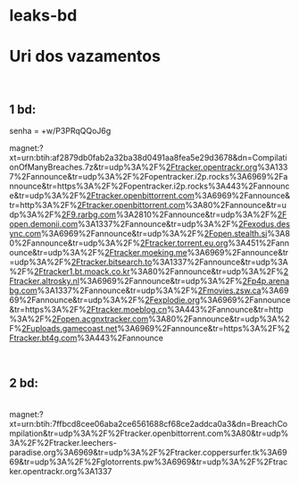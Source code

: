 # leaks-bd

<h1>Uri dos vazamentos</h1>
</br>
<h2>1 bd:</h2> 

senha = +w/P3PRqQQoJ6g

magnet:?xt=urn:btih:af2879db0fab2a32ba38d0491aa8fea5e29d3678&dn=CompilationOfManyBreaches.7z&tr=udp%3A%2F%[2Ftracker.opentrackr.org](http://2ftracker.opentrackr.org/)%3A1337%2Fannounce&tr=udp%3A%2F%2Fopentracker.i2p.rocks%3A6969%2Fannounce&tr=https%3A%2F%2Fopentracker.i2p.rocks%3A443%2Fannounce&tr=udp%3A%2F%[2Ftracker.openbittorrent.com](http://2ftracker.openbittorrent.com/)%3A6969%2Fannounce&tr=http%3A%2F%[2Ftracker.openbittorrent.com](http://2ftracker.openbittorrent.com/)%3A80%2Fannounce&tr=udp%3A%2F%[2F9.rarbg.com](http://2f9.rarbg.com/)%3A2810%2Fannounce&tr=udp%3A%2F%[2Fopen.demonii.com](http://2fopen.demonii.com/)%3A1337%2Fannounce&tr=udp%3A%2F%[2Fexodus.desync.com](http://2fexodus.desync.com/)%3A6969%2Fannounce&tr=udp%3A%2F%[2Fopen.stealth.si](http://2fopen.stealth.si/)%3A80%2Fannounce&tr=udp%3A%2F%[2Ftracker.torrent.eu.org](http://2ftracker.torrent.eu.org/)%3A451%2Fannounce&tr=udp%3A%2F%[2Ftracker.moeking.me](http://2ftracker.moeking.me/)%3A6969%2Fannounce&tr=udp%3A%2F%[2Ftracker.bitsearch.to](http://2ftracker.bitsearch.to/)%3A1337%2Fannounce&tr=udp%3A%2F%[2Ftracker1.bt.moack.co.kr](http://2ftracker1.bt.moack.co.kr/)%3A80%2Fannounce&tr=udp%3A%2F%[2Ftracker.altrosky.nl](http://2ftracker.altrosky.nl/)%3A6969%2Fannounce&tr=udp%3A%2F%[2Fp4p.arenabg.com](http://2fp4p.arenabg.com/)%3A1337%2Fannounce&tr=udp%3A%2F%[2Fmovies.zsw.ca](http://2fmovies.zsw.ca/)%3A6969%2Fannounce&tr=udp%3A%2F%[2Fexplodie.org](http://2fexplodie.org/)%3A6969%2Fannounce&tr=https%3A%2F%[2Ftracker.moeblog.cn](http://2ftracker.moeblog.cn/)%3A443%2Fannounce&tr=http%3A%2F%[2Fopen.acgnxtracker.com](http://2fopen.acgnxtracker.com/)%3A80%2Fannounce&tr=udp%3A%2F%[2Fuploads.gamecoast.net](http://2fuploads.gamecoast.net/)%3A6969%2Fannounce&tr=https%3A%2F%[2Ftracker.bt4g.com](http://2ftracker.bt4g.com/)%3A443%2Fannounce

</br>
<h2>2 bd:</h2>
</br>
magnet:?xt=urn:btih:7ffbcd8cee06aba2ce6561688cf68ce2addca0a3&dn=BreachCompilation&tr=udp%3A%2F%2Ftracker.openbittorrent.com%3A80&tr=udp%3A%2F%2Ftracker.leechers-paradise.org%3A6969&tr=udp%3A%2F%2Ftracker.coppersurfer.tk%3A6969&tr=udp%3A%2F%2Fglotorrents.pw%3A6969&tr=udp%3A%2F%2Ftracker.opentrackr.org%3A1337
</br>
